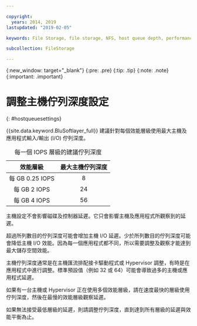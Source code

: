 ```yaml
---

copyright:
  years: 2014, 2019
lastupdated: "2019-02-05"

keywords: File Storage, file storage, NFS, host queue depth, performance tuning

subcollection: FileStorage

---
```

{:new_window: target="_blank"}
{:pre: .pre}
{:tip: .tip}
{:note: .note}
{:important: .important}

# 調整主機佇列深度設定
{: #hostqueuesettings}

{{site.data.keyword.BluSoftlayer_full}} 建議針對每個效能層級使用最大主機及應用程式輸入/輸出 (I/O) 佇列深度。

<table align="center">
  <caption>每一個 IOPS 層級的建議佇列深度</caption>
        <thead>
	    <tr>
		<th>效能層級</th>
		<th>最大主機佇列深度</th>
	    </tr>
	</thead>
	<tbody>
   	    <tr>
		<td style="text-align: center; vertical-align: middle;">每 GB 0.25 IOPS</td>
		<td style="text-align: center; vertical-align: middle;">8</td>
	    </tr>
	    <tr>
		<td style="text-align: center; vertical-align: middle;">每 GB 2 IOPS</td>
		<td style="text-align: center; vertical-align: middle;">24</td>
	    </tr>
	    <tr>
		<td style="text-align: center; vertical-align: middle;">每 GB 4 IOPS</td>
		<td style="text-align: center; vertical-align: middle;">56</td>
            </tr>
         </tbody>
</table>


主機設定不會影響磁碟及控制器延遲。它只會影響主機及應用程式所觀察到的延遲。

超過所列數目的佇列深度可能會增加主機 I/O 延遲。少於所列數目的佇列深度可能會降低主機 I/O 效能。因為每一個應用程式都不同，所以需要調整及觀察才能達到最大儲存空間效能。

主機佇列深度通常是在主機匯流排配接卡驅動程式或 Hypervisor 調整，有時是在應用程式中進行調整。標準預設值（例如 32 或 64）可能會導致過多的主機或應用程式延遲。

如果有一台主機或 Hypervisor 正在使用多個效能層級，請在速度最快的層級使用佇列深度，然後在最慢的效能層級觀察延遲。

如果無法接受最低層級的延遲，則請調整佇列深度，直到達到所有層級的延遲與效能平衡為止。

